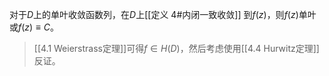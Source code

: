 对于$D$上的单叶收敛函数列，在$D$上[[定义 4#内闭一致收敛]] 到$f(z)$，则$f(z)$单叶或$f(z)\equiv C$。

>[[4.1 Weierstrass定理]]可得$f\in H(D)$，然后考虑使用[[4.4 Hurwitz定理]]反证。